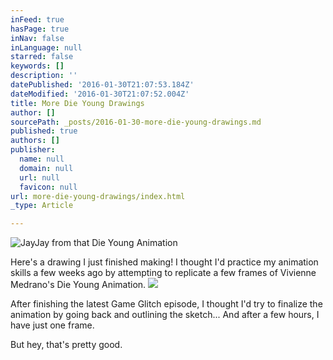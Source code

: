 ```yaml
---
inFeed: true
hasPage: true
inNav: false
inLanguage: null
starred: false
keywords: []
description: ''
datePublished: '2016-01-30T21:07:53.184Z'
dateModified: '2016-01-30T21:07:52.004Z'
title: More Die Young Drawings
author: []
sourcePath: _posts/2016-01-30-more-die-young-drawings.md
published: true
authors: []
publisher:
  name: null
  domain: null
  url: null
  favicon: null
url: more-die-young-drawings/index.html
_type: Article

---
```

![JayJay from that Die Young Animation](https://s3-us-west-2.amazonaws.com/the-grid-img/p/84d09838aa6172e399c592d9b80c4febc6ef24e3.jpg)

Here's a drawing I just finished making! I thought I'd practice my animation skills a few weeks ago by attempting to replicate a few frames of Vivienne Medrano's Die Young Animation.
![](https://s3-us-west-2.amazonaws.com/the-grid-img/p/2818de8622b7ad3a0a823b9f4639ca7b8a4a6279.gif)

After finishing the latest Game Glitch episode, I thought I'd try to finalize the animation by going back and outlining the sketch... And after a few hours, I have just one frame.

But hey, that's pretty good.